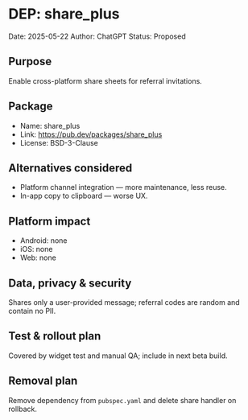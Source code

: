 # DEP: share_plus
Date: 2025-05-22
Author: ChatGPT
Status: Proposed

## Purpose
Enable cross-platform share sheets for referral invitations.

## Package
- Name: share_plus
- Link: https://pub.dev/packages/share_plus
- License: BSD-3-Clause

## Alternatives considered
- Platform channel integration — more maintenance, less reuse.
- In-app copy to clipboard — worse UX.

## Platform impact
- Android: none
- iOS: none
- Web: none

## Data, privacy & security
Shares only a user-provided message; referral codes are random and contain no PII.

## Test & rollout plan
Covered by widget test and manual QA; include in next beta build.

## Removal plan
Remove dependency from `pubspec.yaml` and delete share handler on rollback.
